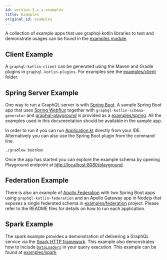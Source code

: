 ```yaml
---
id: version-3.x.x-examples
title: Examples
original_id: examples
---
```


A collection of example apps that use graphql-kotlin libraries to test and demonstrate usages can be found in the [examples module](https://github.com/ExpediaGroup/graphql-kotlin/tree/master/examples).

## Client Example

A `graphql-kotlin-client` can be generated using the Maven and Gradle plugins in `graphql-kotlin-plugins`. For examples see the [examples/client](https://github.com/ExpediaGroup/graphql-kotlin/tree/master/examples/client) folder.

## Spring Server Example

One way to run a GraphQL server is with [Spring Boot](https://github.com/spring-projects/spring-boot). A sample Spring
Boot app that uses [Spring
Webflux](https://docs.spring.io/spring/docs/current/spring-framework-reference/web-reactive.html) together with
`graphql-kotlin-schema-generator` and [graphql-playground](https://github.com/prisma/graphql-playground) is provided as
a [examples/spring](https://github.com/ExpediaGroup/graphql-kotlin/tree/master/examples/spring). All the examples used
in this documentation should be available in the sample app.

In order to run it you can run
[Application.kt](https://github.com/ExpediaGroup/graphql-kotlin/blob/master/examples/spring/src/main/kotlin/com/expediagroup/graphql/examples/Application.kt)
directly from your IDE. Alternatively you can also use the Spring Boot plugin from the command line.

```shell script
./gradlew bootRun
```

Once the app has started you can explore the example schema by opening Playground endpoint at
[http://localhost:8080/playground](http://localhost:8080/playground).

## Federation Example

There is also an example of [Apollo Federation](https://www.apollographql.com/docs/apollo-server/federation/introduction/) with two Spring Boot apps using `graphql-kotlin-federation` and an Apollo Gateway app in Nodejs that exposes a single federated schema in [examples/federation](https://github.com/ExpediaGroup/graphql-kotlin/tree/master/examples/federation)
project. Please refer to the README files for details on how to run each application.

## Spark Example

The spark example provides a demonstration of delivering a GraphQL service via the [Spark HTTP framework](http://sparkjava.com/). This example also demonstrates how to include [`DataLoaders`](https://github.com/graphql-java/java-dataloader) in your query execution. This example can be found at [examples/spark](https://github.com/ExpediaGroup/graphql-kotlin/tree/master/examples/spark)
